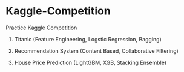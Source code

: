 # Kaggle-Competition
 
Practice Kaggle Competition

1. Titanic (Feature Engineering, Logstic Regression, Bagging)

2. Recommendation System (Content Based, Collaborative Filtering)

3. House Price Prediction (LightGBM, XGB, Stacking Ensemble)
